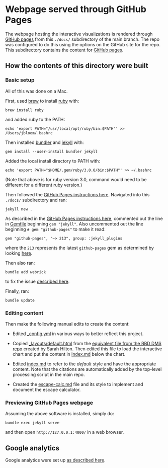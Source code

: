# Webpage served through GitHub Pages

The webpage hosting the interactive visualizations is rendered through [GitHub pages](https://pages.github.com/) from this `./docs/` subdirectory of the main branch.
The repo was configured to do this using the options on the GitHub site for the repo.
This subdirectory contains the content for [GitHub pages](https://pages.github.com/).

## How the contents of this directory were built

### Basic setup

All of this was done on a Mac.

First, used [brew](https://brew.sh/) to install [ruby](https://www.ruby-lang.org/en/) with:

    brew install ruby

and added ruby to the PATH:

    echo 'export PATH="/usr/local/opt/ruby/bin:$PATH"' >> /Users/jbloom/.bashrc

Then installed [bundler](https://bundler.io/) and [jekyll](https://jekyllrb.com/) with:

    gem install --user-install bundler jekyll

Added the local install directory to PATH with:

    echo 'export PATH="$HOME/.gem/ruby/3.0.0/bin:$PATH"' >> ~/.bashrc

(Note that above is for ruby version 3.0, command would need to be different for a different ruby version.)

Then followed the [GitHub Pages instructions here](https://docs.github.com/en/github/working-with-github-pages/creating-a-github-pages-site-with-jekyll).
Navigated into this `./docs/` subdirectory and ran:

    jekyll new .

As described in the [GitHub Pages instructions here](https://docs.github.com/en/github/working-with-github-pages/creating-a-github-pages-site-with-jekyll), commented out the line in [Gemfile](Gemfile) beginning `gem "jekyll"`.
Also uncommented out the line beginning `# gem "github-pages"` to make it read:

    gem "github-pages", "~> 213", group: :jekyll_plugins

where the `213` represents the latest `github-pages` gem as determined by looking [here](https://pages.github.com/versions/).

Then also ran: 

    bundle add webrick

to fix the issue [described here](https://github.com/jekyll/jekyll/issues/8523).

Finally, ran:

    bundle update

### Editing content
Then make the following manual edits to create the content:

 - Edited [_config.yml](_config.yml) in various ways to better reflect this project.

 - Copied [_layouts/default.html](__layouts/default.html) from the [equivalent file from the RBD DMS repo](https://github.com/jbloomlab/SARS-CoV-2-RBD_DMS/blob/master/docs/_layouts/default.html) created by Sarah Hilton. Then edited this file to load the interactive chart and put the content in [index.md](index.md) below the chart.

 - Edited [index.md](index.md) to refer to the *default* style and have the appropriate content. Note that the citations are automatically added by the top-level processing script in the main repo.

 - Created the [escape-calc.md](escape-calc.md) file and its style to implement and document the escape calculator.


### Previewing GitHub Pages webpage
Assuming the above software is installed, simply do:

    bundle exec jekyll serve

and then open `http://127.0.0.1:4000/` in a web browser.

## Google analytics
Google analytics were set up [as described here](https://desiredpersona.com/google-analytics-jekyll/).
